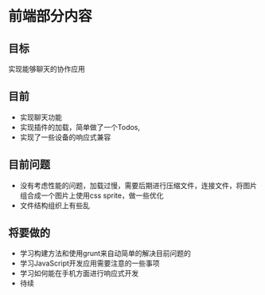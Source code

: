 # 前端部分内容

## 目标
实现能够聊天的协作应用

## 目前
* 实现聊天功能
* 实现插件的加载，简单做了一个Todos,
* 实现了一些设备的响应式兼容

## 目前问题
* 没有考虑性能的问题，加载过慢，需要后期进行压缩文件，连接文件，将图片组合成一个图片上使用css sprite，做一些优化
* 文件结构组织上有些乱

## 将要做的
* 学习构建方法和使用grunt来自动简单的解决目前问题的
* 学习JavaScript开发应用需要注意的一些事项
* 学习如何能在手机方面进行响应式开发
* 待续
